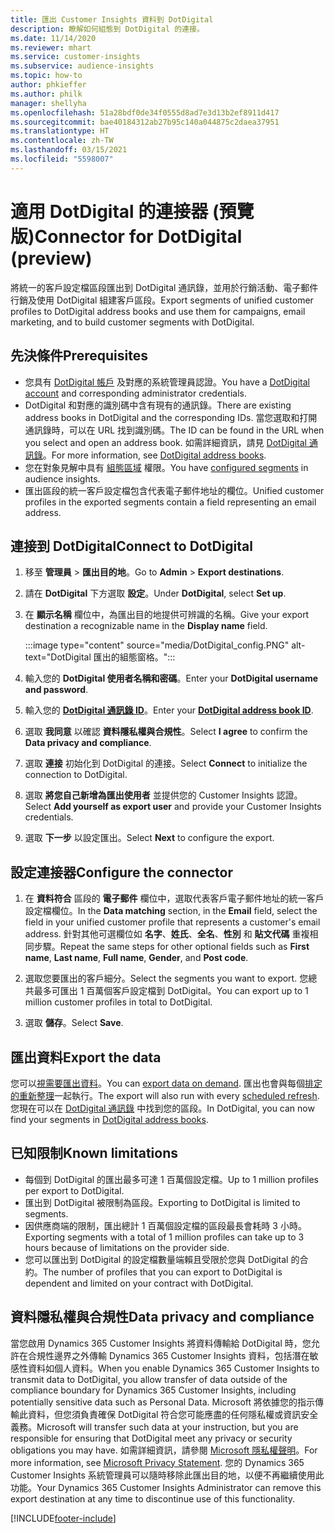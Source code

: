 ```yaml
---
title: 匯出 Customer Insights 資料到 DotDigital
description: 瞭解如何組態到 DotDigital 的連接。
ms.date: 11/14/2020
ms.reviewer: mhart
ms.service: customer-insights
ms.subservice: audience-insights
ms.topic: how-to
author: phkieffer
ms.author: philk
manager: shellyha
ms.openlocfilehash: 51a28bdf0de34f0555d8ad7e3d13b2ef8911d417
ms.sourcegitcommit: bae40184312ab27b95c140a044875c2daea37951
ms.translationtype: HT
ms.contentlocale: zh-TW
ms.lasthandoff: 03/15/2021
ms.locfileid: "5598007"
---
```

# <a name="connector-for-dotdigital-preview"></a><span data-ttu-id="c1d91-103">適用 DotDigital 的連接器 (預覽版)</span><span class="sxs-lookup"><span data-stu-id="c1d91-103">Connector for DotDigital (preview)</span></span>

<span data-ttu-id="c1d91-104">將統一的客戶設定檔區段匯出到 DotDigital 通訊錄，並用於行銷活動、電子郵件行銷及使用 DotDigital 組建客戶區段。</span><span class="sxs-lookup"><span data-stu-id="c1d91-104">Export segments of unified customer profiles to DotDigital address books and use them for campaigns, email marketing, and to build customer segments with DotDigital.</span></span> 

## <a name="prerequisites"></a><span data-ttu-id="c1d91-105">先決條件</span><span class="sxs-lookup"><span data-stu-id="c1d91-105">Prerequisites</span></span>

-   <span data-ttu-id="c1d91-106">您具有 [DotDigital 帳戶](https://dotdigital.com/) 及對應的系統管理員認證。</span><span class="sxs-lookup"><span data-stu-id="c1d91-106">You have a [DotDigital account](https://dotdigital.com/) and corresponding administrator credentials.</span></span>
-   <span data-ttu-id="c1d91-107">DotDigital 和對應的識別碼中含有現有的通訊錄。</span><span class="sxs-lookup"><span data-stu-id="c1d91-107">There are existing address books in DotDigital and the corresponding IDs.</span></span> <span data-ttu-id="c1d91-108">當您選取和打開通訊錄時，可以在 URL 找到識別碼。</span><span class="sxs-lookup"><span data-stu-id="c1d91-108">The ID can be found in the URL when you select and open an address book.</span></span> <span data-ttu-id="c1d91-109">如需詳細資訊，請見 [DotDigital 通訊錄](https://support.dotdigital.com/hc/articles/212211968-Creating-an-address-book)。</span><span class="sxs-lookup"><span data-stu-id="c1d91-109">For more information, see [DotDigital address books](https://support.dotdigital.com/hc/articles/212211968-Creating-an-address-book).</span></span>
-   <span data-ttu-id="c1d91-110">您在對象見解中具有 [組態區域](segments.md) 權限。</span><span class="sxs-lookup"><span data-stu-id="c1d91-110">You have [configured segments](segments.md) in audience insights.</span></span>
-   <span data-ttu-id="c1d91-111">匯出區段的統一客戶設定檔包含代表電子郵件地址的欄位。</span><span class="sxs-lookup"><span data-stu-id="c1d91-111">Unified customer profiles in the exported segments contain a field representing an email address.</span></span>

## <a name="connect-to-dotdigital"></a><span data-ttu-id="c1d91-112">連接到 DotDigital</span><span class="sxs-lookup"><span data-stu-id="c1d91-112">Connect to DotDigital</span></span>

1. <span data-ttu-id="c1d91-113">移至 **管理員** > **匯出目的地**。</span><span class="sxs-lookup"><span data-stu-id="c1d91-113">Go to **Admin** > **Export destinations**.</span></span>

1. <span data-ttu-id="c1d91-114">請在 **DotDigital** 下方選取 **設定**。</span><span class="sxs-lookup"><span data-stu-id="c1d91-114">Under **DotDigital**, select **Set up**.</span></span>

1. <span data-ttu-id="c1d91-115">在 **顯示名稱** 欄位中，為匯出目的地提供可辨識的名稱。</span><span class="sxs-lookup"><span data-stu-id="c1d91-115">Give your export destination a recognizable name in the **Display name** field.</span></span>

   :::image type="content" source="media/DotDigital_config.PNG" alt-text="DotDigital 匯出的組態窗格。":::

1. <span data-ttu-id="c1d91-117">輸入您的 **DotDigital 使用者名稱和密碼**。</span><span class="sxs-lookup"><span data-stu-id="c1d91-117">Enter your **DotDigital username and password**.</span></span>

1. <span data-ttu-id="c1d91-118">輸入您的 **[DotDigital 通訊錄 ID](https://support.dotdigital.com/hc/articles/212211968-Creating-an-address-book)**。</span><span class="sxs-lookup"><span data-stu-id="c1d91-118">Enter your **[DotDigital address book ID](https://support.dotdigital.com/hc/articles/212211968-Creating-an-address-book)**.</span></span>

1. <span data-ttu-id="c1d91-119">選取 **我同意** 以確認 **資料隱私權與合規性**。</span><span class="sxs-lookup"><span data-stu-id="c1d91-119">Select **I agree** to confirm the **Data privacy and compliance**.</span></span>

1. <span data-ttu-id="c1d91-120">選取 **連接** 初始化到 DotDigital 的連接。</span><span class="sxs-lookup"><span data-stu-id="c1d91-120">Select **Connect** to initialize the connection to DotDigital.</span></span>

1. <span data-ttu-id="c1d91-121">選取 **將您自己新增為匯出使用者** 並提供您的 Customer Insights 認證。</span><span class="sxs-lookup"><span data-stu-id="c1d91-121">Select **Add yourself as export user** and provide your Customer Insights credentials.</span></span>

1. <span data-ttu-id="c1d91-122">選取 **下一步** 以設定匯出。</span><span class="sxs-lookup"><span data-stu-id="c1d91-122">Select **Next** to configure the export.</span></span>

## <a name="configure-the-connector"></a><span data-ttu-id="c1d91-123">設定連接器</span><span class="sxs-lookup"><span data-stu-id="c1d91-123">Configure the connector</span></span>

1. <span data-ttu-id="c1d91-124">在 **資料符合** 區段的 **電子郵件** 欄位中，選取代表客戶電子郵件地址的統一客戶設定檔欄位。</span><span class="sxs-lookup"><span data-stu-id="c1d91-124">In the **Data matching** section, in the **Email** field, select the field in your unified customer profile that represents a customer's email address.</span></span> <span data-ttu-id="c1d91-125">針對其他可選欄位如 **名字**、**姓氏**、**全名**、**性別** 和 **貼文代碼** 重複相同步驟。</span><span class="sxs-lookup"><span data-stu-id="c1d91-125">Repeat the same steps for other optional fields such as **First name**, **Last name**, **Full name**, **Gender**, and **Post code**.</span></span>

1. <span data-ttu-id="c1d91-126">選取您要匯出的客戶細分。</span><span class="sxs-lookup"><span data-stu-id="c1d91-126">Select the segments you want to export.</span></span> <span data-ttu-id="c1d91-127">您總共最多可匯出 1 百萬個客戶設定檔到 DotDigital。</span><span class="sxs-lookup"><span data-stu-id="c1d91-127">You can export up to 1 million customer profiles in total to DotDigital.</span></span>

1. <span data-ttu-id="c1d91-128">選取 **儲存**。</span><span class="sxs-lookup"><span data-stu-id="c1d91-128">Select **Save**.</span></span>

## <a name="export-the-data"></a><span data-ttu-id="c1d91-129">匯出資料</span><span class="sxs-lookup"><span data-stu-id="c1d91-129">Export the data</span></span>

<span data-ttu-id="c1d91-130">您可以[視需要匯出資料](export-destinations.md)。</span><span class="sxs-lookup"><span data-stu-id="c1d91-130">You can [export data on demand](export-destinations.md).</span></span> <span data-ttu-id="c1d91-131">匯出也會與每個[排定的重新整理](system.md#schedule-tab)一起執行。</span><span class="sxs-lookup"><span data-stu-id="c1d91-131">The export will also run with every [scheduled refresh](system.md#schedule-tab).</span></span> <span data-ttu-id="c1d91-132">您現在可以在 [DotDigital 通訊錄](https://support.dotdigital.com/hc/articles/212211968-Creating-an-address-book) 中找到您的區段。</span><span class="sxs-lookup"><span data-stu-id="c1d91-132">In DotDigital, you can now find your segments in [DotDigital address books](https://support.dotdigital.com/hc/articles/212211968-Creating-an-address-book).</span></span>

## <a name="known-limitations"></a><span data-ttu-id="c1d91-133">已知限制</span><span class="sxs-lookup"><span data-stu-id="c1d91-133">Known limitations</span></span>

- <span data-ttu-id="c1d91-134">每個到 DotDigital 的匯出最多可達 1 百萬個設定檔。</span><span class="sxs-lookup"><span data-stu-id="c1d91-134">Up to 1 million profiles per export to DotDigital.</span></span>
- <span data-ttu-id="c1d91-135">匯出到 DotDigital 被限制為區段。</span><span class="sxs-lookup"><span data-stu-id="c1d91-135">Exporting to DotDigital is limited to segments.</span></span>
- <span data-ttu-id="c1d91-136">因供應商端的限制，匯出總計 1 百萬個設定檔的區段最長會耗時 3 小時。</span><span class="sxs-lookup"><span data-stu-id="c1d91-136">Exporting segments with a total of 1 million profiles can take up to 3 hours because of limitations on the provider side.</span></span> 
- <span data-ttu-id="c1d91-137">您可以匯出到 DotDigital 的設定檔數量端賴且受限於您與 DotDigital 的合約。</span><span class="sxs-lookup"><span data-stu-id="c1d91-137">The number of profiles that you can export to DotDigital is dependent and limited on your contract with DotDigital.</span></span>

## <a name="data-privacy-and-compliance"></a><span data-ttu-id="c1d91-138">資料隱私權與合規性</span><span class="sxs-lookup"><span data-stu-id="c1d91-138">Data privacy and compliance</span></span>

<span data-ttu-id="c1d91-139">當您啟用 Dynamics 365 Customer Insights 將資料傳輸給 DotDigital 時，您允許在合規性邊界之外傳輸 Dynamics 365 Customer Insights 資料，包括潛在敏感性資料如個人資料。</span><span class="sxs-lookup"><span data-stu-id="c1d91-139">When you enable Dynamics 365 Customer Insights to transmit data to DotDigital, you allow transfer of data outside of the compliance boundary for Dynamics 365 Customer Insights, including potentially sensitive data such as Personal Data.</span></span> <span data-ttu-id="c1d91-140">Microsoft 將依據您的指示傳輸此資料，但您須負責確保 DotDigital 符合您可能應盡的任何隱私權或資訊安全義務。</span><span class="sxs-lookup"><span data-stu-id="c1d91-140">Microsoft will transfer such data at your instruction, but you are responsible for ensuring that DotDigital meet any privacy or security obligations you may have.</span></span> <span data-ttu-id="c1d91-141">如需詳細資訊，請參閱 [Microsoft 隱私權聲明](https://go.microsoft.com/fwlink/?linkid=396732)。</span><span class="sxs-lookup"><span data-stu-id="c1d91-141">For more information, see [Microsoft Privacy Statement](https://go.microsoft.com/fwlink/?linkid=396732).</span></span>
<span data-ttu-id="c1d91-142">您的 Dynamics 365 Customer Insights 系統管理員可以隨時移除此匯出目的地，以便不再繼續使用此功能。</span><span class="sxs-lookup"><span data-stu-id="c1d91-142">Your Dynamics 365 Customer Insights Administrator can remove this export destination at any time to discontinue use of this functionality.</span></span>


[!INCLUDE[footer-include](../includes/footer-banner.md)]